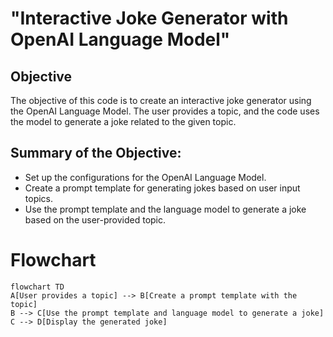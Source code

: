 # "Interactive Joke Generator with OpenAI Language Model"

## Objective
The objective of this code is to create an interactive joke generator using the OpenAI Language Model. The user provides a topic, and the code uses the model to generate a joke related to the given topic.

## Summary of the Objective:
- Set up the configurations for the OpenAI Language Model.
- Create a prompt template for generating jokes based on user input topics.
- Use the prompt template and the language model to generate a joke based on the user-provided topic.

# Flowchart
```mermaid
flowchart TD
A[User provides a topic] --> B[Create a prompt template with the topic]
B --> C[Use the prompt template and language model to generate a joke]
C --> D[Display the generated joke]
```